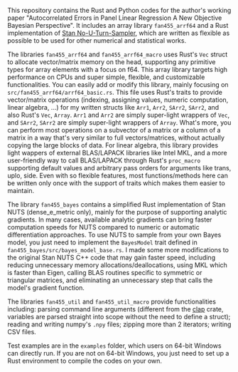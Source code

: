 This repository contains the Rust and Python codes for the author's working paper "Autocorrelated Errors in Panel Linear Regression A New Objective Bayesian Perspective". It includes an array library `fan455_arrf64` and a Rust implementation of [Stan No-U-Turn-Sampler](https://github.com/stan-dev/stan), which are written as flexible as possible to be used for other numerical and statistical works. 

The libraries `fan455_arrf64` and `fan455_arrf64_macro` uses Rust's `Vec` struct to allocate vector/matrix memory on the head, supporting any primitive types for array elements with a focus on f64. This array library targets high performance on CPUs and super simple, flexible, and customizable functionalities. You can easily add or modify this library, mainly focusing on `src/fan455_arrf64/arrf64_basic.rs`. This file uses Rust's traits to provide vector/matrix operations (indexing, assigning values, numeric computation, linear algebra, ...) for my written structs like `Arr1`, `Arr2`, `SArr2`, `SArr2`, and also Rust's `Vec`, `Array`. `Arr1` and `Arr2` are simply super-light wrappers of `Vec`, and `SArr2`, `SArr2` are simply super-light wrappers of `Array`. What's more, you can perform most operations on a subvector of a matrix or a column of a matrix in a way that's very similar to full vectors/matrices, without actually copying the large blocks of data. For linear algebra, this library provides light wappers of external BLAS/LAPACK libraries like Intel MKL, and a more user-friendly way to call BLAS/LAPACK through Rust's `proc_macro` supporting default values and arbitrary pass orders for arguments like trans, uplo, side. Even with so flexible features, most functions/methods here can be written only once with the support of traits which makes them easier to maintain.

The library `fan455_bayes` contains a simplified Rust implementation of Stan NUTS (dense_e_metric only), mainly for the purpose of supporting analytic gradients. In many cases, available analytic gradients can bring faster computation speeds for NUTS compared to numeric or automatic differentiation approaches. To use NUTS to sample from your own Bayes model, you just need to implement the `BayesModel` trait defined in `fan455_bayes/src/bayes_model_base.rs`. I made some more modifications to the original Stan NUTS C++ code that may gain faster speed, including reducing unnecessary memory allocations/deallocations, using MKL which is faster than Eigen, calling BLAS routines specific to symmetric or triangular matrices, and eliminating an unnecessary step that calls the model's gradient function.

The libraries `fan455_util` and `fan455_util_macro` provide functionalities including: parsing command line arguments (different from the [clap](https://github.com/clap-rs/clap) crate, variables are parsed straight into scope without the need to define a struct); reading and writing numpy's `.npy` files; zipping more than 2 iterators; writing CSV files.

Test examples are in the `examples` folder, which users on 64-bit Windows can directly run. If you are not on 64-bit Windows, you just need to set up a Rust environment to compile the codes on your own.
